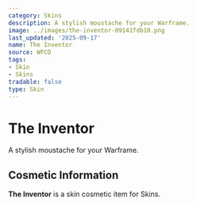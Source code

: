 ```yaml
---
category: Skins
description: A stylish moustache for your Warframe.
image: ../images/the-inventor-09141fdb10.png
last_updated: '2025-09-17'
name: The Inventor
source: WFCD
tags:
- Skin
- Skins
tradable: false
type: Skin
---
```


# The Inventor

A stylish moustache for your Warframe.

## Cosmetic Information

**The Inventor** is a skin cosmetic item for Skins.

